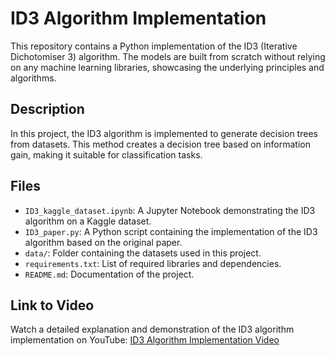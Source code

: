 # ID3 Algorithm Implementation

This repository contains a Python implementation of the ID3 (Iterative Dichotomiser 3) algorithm. The models are built from scratch without relying on any machine learning libraries, showcasing the underlying principles and algorithms.

## Description

In this project, the ID3 algorithm is implemented to generate decision trees from datasets. This method creates a decision tree based on information gain, making it suitable for classification tasks.

## Files

- `ID3_kaggle_dataset.ipynb`: A Jupyter Notebook demonstrating the ID3 algorithm on a Kaggle dataset.
- `ID3_paper.py`: A Python script containing the implementation of the ID3 algorithm based on the original paper.
- `data/`: Folder containing the datasets used in this project.
- `requirements.txt`: List of required libraries and dependencies.
- `README.md`: Documentation of the project.

## Link to Video

Watch a detailed explanation and demonstration of the ID3 algorithm implementation on YouTube: [ID3 Algorithm Implementation Video](https://www.youtube.com/watch?v=n3fM4SzNxuk&t=971s)